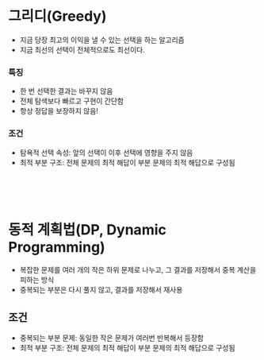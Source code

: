 # 그리디(Greedy)
- 지금 당장 최고의 이익을 낼 수 있는 선택을 하는 알고리즘
- 지금 최선의 선택이 전체적으로도 최선이다.

### 특징
- 한 번 선택한 결과는 바꾸지 않음
- 전체 탐색보다 빠르고 구현이 간단함
- 항상 정답을 보장하지 않음!

### 조건
- 탐욕적 선택 속성: 앞의 선택이 이후 선택에 영향을 주지 않음
- 최적 부분 구조: 전체 문제의 최적 해답이 부분 문제의 최적 해답으로 구성됨

<br>
<br>
<br>

# 동적 계획법(DP, Dynamic Programming)
- 복잡한 문제를 여러 개의 작은 하위 문제로 나누고, 그 결과를 저장해서 중복 계산을 피하는 방식
- 중복되는 부분은 다시 풀지 않고, 결과를 저장해서 재사용

## 조건
- 중복되는 부분 문제: 동일한 작은 문제가 여러번 반복해서 등장함
- 최적 부분 구조: 전체 문제의 최적 해답이 부분 문제의 최적 해답으로 구성됨